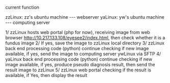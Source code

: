 current function 

zzLinux: zz's ubuntu machine --- webserver
yaLinux: yw's ubuntu machine --- computing server

1/ zzLinux hosts web portal (php for now), receiving image from web browser 
   http://10.217.133.108/eyesee2/index.html, 
   then check whether it is a fundus image
2/ If yes, save the image to zzLinux local directory
3/ zzLinux back end processing code (python) continue checking if new image available, if yes, send the image to computing server ywLinux via SFTP
4/ yaLinux back end processing code (python) continue checking if new image available, if yes, produce pseudo diagnosis result, then send the result image to zzLinux
5/ zzLinux web portal checking if the result is available, if Yes, then display the result
